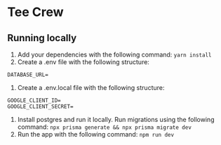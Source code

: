 # Tee Crew

## Running locally
1. Add your dependencies with the following command: `yarn install`
1. Create a .env file with the following structure:
```
DATABASE_URL=
```
1. Create a .env.local file with the following structure:
```
GOOGLE_CLIENT_ID=
GOOGLE_CLIENT_SECRET=
```
1. Install postgres and run it locally. Run migrations using the following command: `npx prisma generate && npx prisma migrate dev`
1. Run the app with the following command: `npm run dev`
